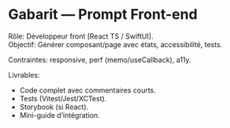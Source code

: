 # Gabarit — Prompt Front-end

Rôle: Développeur front [React TS / SwiftUI].  
Objectif: Générer composant/page avec états, accessibilité, tests.

Contraintes: responsive, perf (memo/useCallback), a11y.

Livrables:  
- Code complet avec commentaires courts.  
- Tests (Vitest/Jest/XCTest).  
- Storybook (si React).  
- Mini-guide d’intégration.
